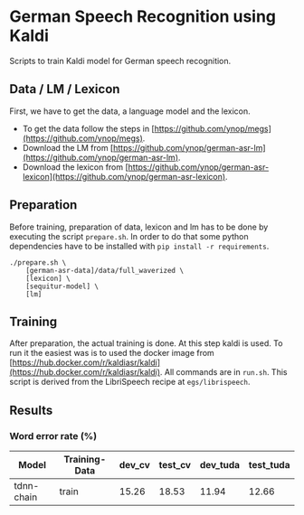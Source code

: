 # German Speech Recognition using Kaldi
Scripts to train Kaldi model for German speech recognition.

## Data / LM / Lexicon
First, we have to get the data, a language model and the lexicon.
 * To get the data follow the steps in [https://github.com/ynop/megs](https://github.com/ynop/megs).
 * Download the LM from [https://github.com/ynop/german-asr-lm](https://github.com/ynop/german-asr-lm).
 * Download the lexicon from [https://github.com/ynop/german-asr-lexicon](https://github.com/ynop/german-asr-lexicon).

## Preparation
Before training, preparation of data, lexicon and lm has to be done by executing the script ``prepare.sh``.
In order to do that some python dependencies have to be installed with ``pip install -r requirements``.

```
./prepare.sh \
    [german-asr-data]/data/full_waverized \
    [lexicon] \
    [sequitur-model] \
    [lm]
```

## Training
After preparation, the actual training is done.
At this step kaldi is used.
To run it the easiest was is to used the docker image from [https://hub.docker.com/r/kaldiasr/kaldi](https://hub.docker.com/r/kaldiasr/kaldi).
All commands are in ``run.sh``.
This script is derived from the LibriSpeech recipe at ``egs/librispeech``.

## Results

### Word error rate (%)

| Model | Training-Data | dev_cv | test_cv | dev_tuda | test_tuda |
| ----- | ------------- | ------ | ------- | -------- | --------- |
| tdnn-chain | train | 15.26 | 18.53 | 11.94 | 12.66 |
